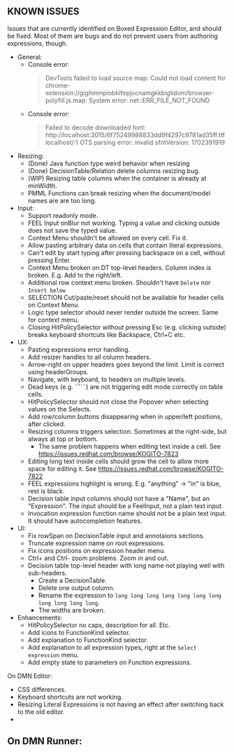 ## KNOWN ISSUES

Issues that are currently identified on Boxed Expression Editor, and should be fixed. Most of them are bugs and do not prevent users from authoring expressions, though.

- General:
  - Console error:
    > DevTools failed to load source map: Could not load content for chrome-extension://gighmmpiobklfepjocnamgkkbiglidom/browser-polyfill.js.map: System error: net::ERR_FILE_NOT_FOUND
  - Console error:
    > Failed to decode downloaded font: http://localhost:3015/6f75249988833dd9f4297c9781ad35ff.ttf
        localhost/:1 OTS parsing error: invalid sfntVersion: 1702391919
- Resizing:
  - (Done) Java function type weird behavior when resizing
  - (Done) DecisionTable/Relation delete columns resizing bug.
  - (WIP) Resizing table columns when the container is already at minWidth.
  - PMML Functions can break resizing when the document/model names are are too long.
- Input:
  - Support readonly mode.
  - FEEL Input onBlur not working. Typing a value and clicking outside does not save the typed value.
  - Context Menu shouldn't be allowed on every cell. Fix it.
  - Allow pasting arbitrary data on cells that contain literal expressions.
  - Can't edit by start typing after pressing backspace on a cell, without pressing Enter.
  - Context Menu broken on DT top-level headers. Column index is broken. E.g. Add to the right/left.
  - Additional row context menu broken. Shouldn't have `Delete` nor `Insert below`
  - SELECTION Cut/paste/reset should not be available for header cells on Context Menu.
  - Logic type selector should never render outside the screen. Same for context menu.
  - Closing HitPolicySelector without pressing Esc (e.g. clicking outside) breaks keyboard shortcuts like Backspace, Ctrl+C etc.
- UX:
  - Pasting expressions error handling.
  - Add resizer handles to all column headers.
  - Arrow-right on upper headers goes beyond the limit. Limit is correct using headerGroups.
  - Navigate, with keyboard, to headers on multiple levels.
  - Dead keys (e.g. ˜ˆ´¨) are not triggering edit mode correctly on table cells.
  - HitPolicySelector should not close the Popover when selecting values on the Selects.
  - Add row/column buttons disappearing when in upper/left positions, after clicked.
  - Resizing columns triggers selection. Sometimes at the right-side, but always at top or bottom.
    - The same problem happens when editing text inside a cell. See https://issues.redhat.com/browse/KOGITO-7823
  - Editing long text inside cells should grow the cell to allow more space for editing it. See https://issues.redhat.com/browse/KOGITO-7822
  - FEEL expressions highlight is wrong. E.g. "anything" -> "in" is blue, rest is black.
  - Decision table input columns should not have a "Name", but an "Expression". The input should be a FeelInput, not a plain text input.
  - Invocation expression function name should not be a plain text input. It should have autocompletion features.
- UI:
  - Fix rowSpan on DecisionTable input and annotaions sections.
  - Truncate expression name on root expressions.
  - Fix icons positions on expression header menu.
  - Ctrl+ and Ctrl- zoom problems. Zoom in and out.
  - Decision table top-level header with long name not playing well with sub-headers.
    - Create a DecisionTable.
    - Delete one output column.
    - Rename the expression to `long long long long long long long long long long long`.
    - The widths are broken.
- Enhancements:
  - HitPolicySelector no caps, description for all. Etc.
  - Add icons to FunctionKind selector.
  - Add explanation to FunctionKind selector.
  - Add explanation to all expression types, right at the `Select expression` menu.
  - Add empty state to parameters on Function expressions.


On DMN Editor:
  - CSS differences.
  - Keyboard shortcuts are not working.
  - Resizing Literal Expressions is not having an effect after switching back to the old editor.
  - 

On DMN Runner:
  - 
